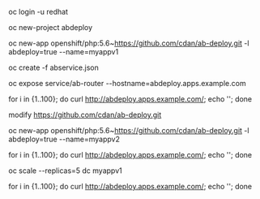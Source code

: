 oc login -u redhat  

oc new-project abdeploy  

oc new-app openshift/php:5.6~https://github.com/cdan/ab-deploy.git -l abdeploy=true --name=myappv1  

oc create -f abservice.json

oc expose service/ab-router --hostname=abdeploy.apps.example.com

for i in {1..100}; do curl http://abdeploy.apps.example.com/; echo ''; done

modify https://github.com/cdan/ab-deploy.git

oc new-app openshift/php:5.6~https://github.com/cdan/ab-deploy.git -l abdeploy=true --name=myappv2

for i in {1..100}; do curl http://abdeploy.apps.example.com/; echo ''; done

oc scale --replicas=5 dc myappv1

for i in {1..100}; do curl http://abdeploy.apps.example.com/; echo ''; done

